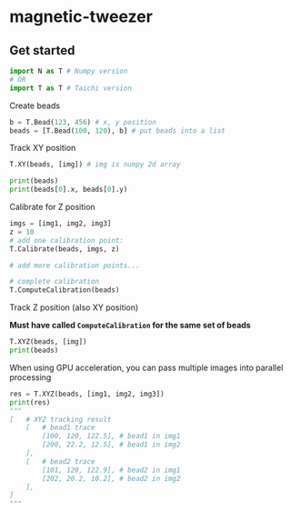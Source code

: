 # magnetic-tweezer

## Get started

```python
import N as T # Numpy version
# OR
import T as T # Taichi version
```

Create beads

```python
b = T.Bead(123, 456) # x, y position
beads = [T.Bead(100, 120), b] # put beads into a list
```

Track XY position

```python
T.XY(beads, [img]) # img is numpy 2d array

print(beads)
print(beads[0].x, beads[0].y)
```

Calibrate for Z position

```python
imgs = [img1, img2, img3]
z = 10
# add one calibration point:
T.Calibrate(beads, imgs, z)

# add more calibration points...

# complete calibration
T.ComputeCalibration(beads)
```

Track Z position (also XY position)

**Must have called `ComputeCalibration` for the same set of beads**

```python
T.XYZ(beads, [img])
print(beads)
```

When using GPU acceleration, you can pass multiple images into parallel processing

```python
res = T.XYZ(beads, [img1, img2, img3])
print(res)
"""
[   # XYZ tracking result
	[   # bead1 trace
		[100, 120, 122.5], # bead1 in img1
		[200, 22.2, 12.5], # bead1 in img2
	],
	[   # bead2 trace
		[101, 120, 122.9], # bead2 in img1
		[202, 20.2, 10.2], # bead2 in img2
	],
]
"""
```
